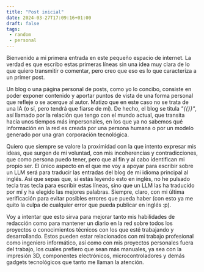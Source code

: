 ```yaml
---
title: "Post inicial"
date: 2024-03-27T17:09:16+01:00
draft: false
tags:
 - random
 - personal
---
```

Bienvenido a mi primera entrada en este pequeño espacio de internet. La verdad es que escribo estas primeras líneas sin una idea muy clara de lo que quiero transmitir o comentar, pero creo que eso es lo que caracteriza a un primer post.

Un blog o una página personal de posts, como yo lo concibo, consiste en poder exponer contenido y aportar puntos de vista de una forma personal que refleje o se acerque al autor. Matizo que en este caso no se trata de una IA (o sí, pero tendrá que fiarse de mí). De hecho, el blog se titula *"{{<site-title>}}"*, así llamado por la relación que tengo con el mundo actual, que transita hacia unos tiempos más impersonales, en los que ya no sabemos qué información en la red es creada por una persona humana o por un modelo generado por una gran corporación tecnológica.

Quiero que siempre se valore la proximidad con la que intento expresar mis ideas, que surgen de mi voluntad, con mis incoherencias y contradicciones, que como persona puedo tener, pero que al fin y al cabo identifican mi propio ser. El único aspecto en el que me voy a apoyar para escribir sobre un LLM será para traducir las entradas del blog de mi idioma principal al inglés. Así que sepas que, si estás leyendo esto en inglés, no he pulsado tecla tras tecla para escribir estas líneas, sino que un LLM las ha traducido por mí y ha elegido las mejores palabras. Siempre, claro, con mi última verificación para evitar posibles errores que pueda haber (con esto ya me quito la culpa de cualquier error que pueda publicar en inglés :p).

Voy a intentar que esto sirva para mejorar tanto mis habilidades de redacción como para mantener un diario en la red sobre todos los proyectos o conocimientos técnicos con los que esté trabajando y desarrollando. Estos pueden estar relacionados con mi trabajo profesional como ingeniero informático, así como con mis proyectos personales fuera del trabajo, los cuales prefiero que sean más manuales, ya sea con la impresión 3D, componentes electrónicos, microcontroladores y demás gadgets tecnológicos que tanto me llaman la atención.

